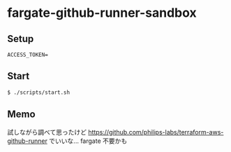# fargate-github-runner-sandbox

## Setup

```:.env
ACCESS_TOKEN=
```

## Start
```bash
$ ./scripts/start.sh
```

## Memo

試しながら調べて思ったけど https://github.com/philips-labs/terraform-aws-github-runner でいいな...
fargate 不要かも

